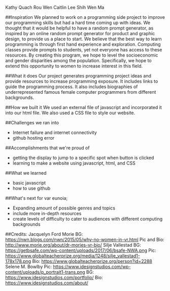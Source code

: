 Kathy Quach
Rou Wen
Caitlin Lee
Shih Wen Ma

##Inspiration 
We planned to work on a programming side project to improve our programming skills but had a hard time coming up with ideas. We thought that it would be helpful to have a random prompt generator, as inspired by an online random prompt generator for product and graphic design, to provide us a place to start. We believe that the best way to learn programming is through first hand experience and exploration. Computing classes provide prompts to students, yet not everyone has access to these resources. By creating this program, we hope to level the socioeconomic and gender disparities among the population. Specifically, we hope to extend this opportunity to women to increase interest in this field. 

##What it does
Our project generates programming project ideas and provide resources to increase programming exposure. It includes links to guide the programming process. It also includes biographies of underrepresented famous female computer programmers from different backgrounds. 

##How we built it 
We used an external file of javascript and incorporated it into our html file. We also used a CSS file to style our website.

##Challenges we ran into
- Internet failure and internet connectivity
- github hosting error

##Accomplishments that we're proud of
- getting the display to jump to a specific spot when button is clicked
- learning to make a website using javascript, html, and CSS

##What we learned
- basic javascript
- how to use github

##What's next for var eunoia;
- Expanding amount of possible genres and topics
- include more in-depth resources
- create levels of difficulty to cater to audiences with different computing backgrounds

##Credits:
Jacquelyn Ford Morie
  BG: https://nwn.blogs.com/nwn/2015/05/why-no-women-in-vr.html
  Pic and Bio: http://www.morie.org/about/dr-mories-vr-bio/
Silje Vallestad
  BG: https://getbsafe.com/wp-content/uploads/2017/06/bsafe-NWA.png
  Pic: https://www.globalteacherprize.org/media/1248/silje_vallestad1-178x178.png
  Bio: https://www.globalteacherprize.org/person?id=2288
Selene M. Bowlby
  Pic: https://www.idesignstudios.com/wp-content/uploads/p_portrait1-trans.png
  BG: https://www.idesignstudios.com/portfolio/
  Bio: https://www.idesignstudios.com/about/
